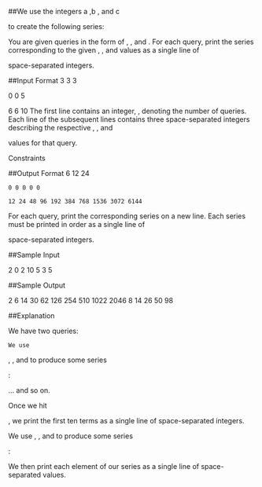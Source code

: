 ##We use the integers a ,b , and c

to create the following series:

You are given
queries in the form of , , and . For each query, print the series corresponding to the given , , and values as a single line of

space-separated integers.

##Input Format
3 3 3

0 0 5

6 6 10
The first line contains an integer,
, denoting the number of queries.
Each line of the subsequent lines contains three space-separated integers describing the respective , , and

values for that query.

Constraints

##Output Format
    6 12 24 

    0 0 0 0 0 

    12 24 48 96 192 384 768 1536 3072 6144 
For each query, print the corresponding series on a new line. Each series must be printed in order as a single line of

space-separated integers.

##Sample Input

2
0 2 10
5 3 5

##Sample Output

2 6 14 30 62 126 254 510 1022 2046
8 14 26 50 98

##Explanation

We have two queries:

    We use 

, , and to produce some series

:

... and so on.

Once we hit

, we print the first ten terms as a single line of space-separated integers.

We use
, , and to produce some series

:

We then print each element of our series as a single line of space-separated values.
